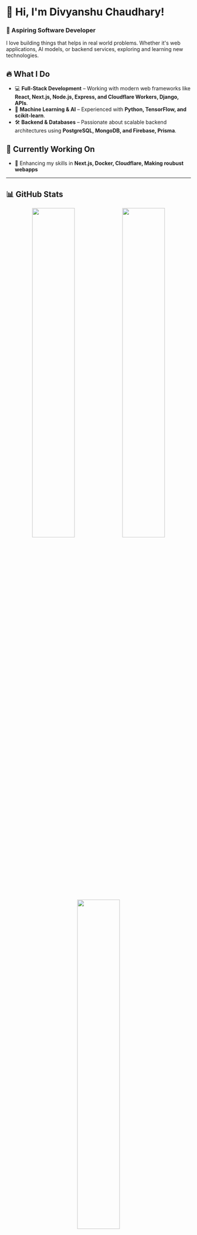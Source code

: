 # 👋 Hi, I'm Divyanshu Chaudhary!  
### 🚀 Aspiring Software Developer

I love building things that helps in real world problems. Whether it's web applications, AI models, or backend services, exploring and learning new technologies.  

## 🔥 What I Do  

- 💻 **Full-Stack Development** – Working with modern web frameworks like **React, Next.js, Node.js, Express, and Cloudflare Workers, Django, APIs**.  
- 🤖 **Machine Learning & AI** – Experienced with **Python, TensorFlow, and scikit-learn**.  
- 🛠 **Backend & Databases** – Passionate about scalable backend architectures using **PostgreSQL, MongoDB, and Firebase, Prisma**.  

## 🚧 Currently Working On  
- 🎯 Enhancing my skills in **Next.js, Docker, Cloudflare, Making roubust webapps**  
---

## 📊 GitHub Stats  

<p align="center">
  <img width="48%" src="https://github-readme-stats.vercel.app/api?username=akshit614&show_icons=true&theme=light" />
  <img width="48%" src="https://github-readme-stats.vercel.app/api/top-langs/?username=akshit614&layout=compact&theme=light" />
</p>

<p align="center">
  <img width="48%" src="https://streak-stats.demolab.com?user=akshit614&theme=light" />
<!--   [![GitHub Streak](https://streak-stats.demolab.com?user=akshit614&theme=radical)](https://git.io/streak-stats) -->
</p>

---

🚀 *Let's connect and collaborate on something awesome!*  


<!---
akshit614/akshit614 is a ✨ special ✨ repository because its `README.md` (this file) appears on your GitHub profile.
You can click the Preview link to take a look at your changes.
--->

